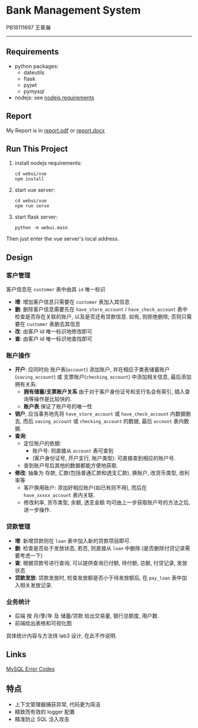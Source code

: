 # Bank Management System

PB18111697 王章瀚

-----

## Requirements

- python packages:
  - dateutils
  - flask
  - pyjwt
  - pymysql
- nodejs: see [nodejs requirements](./webui/vue/package.json)

## Report

My Report is in [report.pdf](./report/db-lab03-report.pdf) or [report.docx](.report/db-lab03-report.docx)

## Run This Project

1. install nodejs requirements:
   ```shell
   cd webui/vue
   npm install
   ```
2. start vue server:
   ```shell
   cd webui/vue
   npm run serve
   ```
3. start flask server:
   ```shell
   python -m webui.main
   ```
  
Then just enter the vue server's local address.

## Design

### 客户管理

客户信息在 `customer` 表中由其 `id` 唯一标识

- **增**: 增加客户信息只需要在 `customer` 表加入其信息
- **删**: 删除客户信息需要先在 `have_store_account` / `have_check_account` 表中检查是否存在关联的账户, 以及是否还有贷款信息. 如有, 则拒绝删除; 否则只需要在 `customer` 表删去其信息
- **改**: 由客户 id 唯一标识地修改即可
- **查**: 由客户 id 唯一标识地查找即可

### 账户操作

- **开户**: 应同时向 账户表(`account`) 添加账户, 并在相应子类表储蓄账户(`saving_account`) 或 支票账户(`checking_account`) 中添加相关信息, 最后添加拥有关系:
  - **拥有储蓄/支票账户关系** 由于对于客户身份证号和支行名会有索引, 插入查询等操作是比较快的.
  - **账户表** 保证了账户号的唯一性
- **销户**, 应当事务地先将 `have_store_account` 或 `have_check_account` 内数据删去, 而后 `saving_account` 或 `checking_account` 的数据, 最后 `account` 表内数据.
- **查询**: 
  - 定位账户的依据: 
    - 账户号: 则直接从 `account` 表可查到
    - (客户身份证号, 开户支行, 账户类型): 可直接查到相应的账户号.
  - 查到账户号后其他的数据都能方便地获取.
- **修改**: 抽象为 存款, 汇款(包括普通汇款和透支汇款), 换账户, 改货币类型, 改利率等
  - 客户换用账户: 添加好相应账户(如已有则不用), 而后在 `have_xxxxx_account` 表内关联.
  - 修改利率, 货币类型, 余额, 透支金额 均可由上一步获取账户号的方法之后, 进一步操作.

### 贷款管理

- **增**: 新增贷款则在 `loan` 表中加入新的贷款项目即可.
- **删**: 检查是否处于发放状态, 若否, 则直接从 `loan` 中删除.(是否删除付贷记录需要考虑一下)
- **查**: 根据贷款号进行查询, 可以提供查询已付额, 待付额, 总额, 付贷记录, 发放状态
- **贷款发放**: 贷款发放时, 检查发放额是否小于待发放额后, 在 `pay_loan` 表中加入相关发放记录.

### 业务统计

- 后端 按 月/季/年 及 储蓄/贷款 给出交易量, 银行总额度, 用户数. 
- 前端给出表格和可视化图

具体统计内容与方法待 lab3 设计, 在此不作说明.

## Links

[MySQL Error Codes](https://docs.oracle.com/cd/E17952_01/mysql-errors-8.0-en/)

## 特点

- 上下文管理器捕获异常, 代码更为简洁
- 精致而有效的 logger 配置
- 精准防止 SQL 注入攻击
